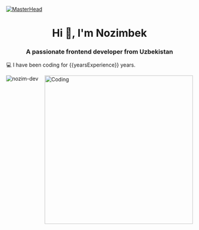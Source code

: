 [![MasterHead](https://github.githubassets.com/images/modules/site/social-cards/github-social.png)]()
<h1 align="center">Hi 👋, I'm Nozimbek</h1>
<h3 align="center">A passionate frontend developer from Uzbekistan</h3>
<p>💻 I have been coding for <span>{{yearsExperience}}</span> years.</p>
<img align="right" alt="Coding" width="400" src="https://upload.wikimedia.org/wikipedia/commons/c/cc/Digital_rain_animation_medium_letters_shine.gif">

<p align="left"> <img src="https://komarev.com/ghpvc/?username=nozim-dev&label=Profile%20views&color=0e75b6&style=flat" alt="nozim-dev" /> </p>
